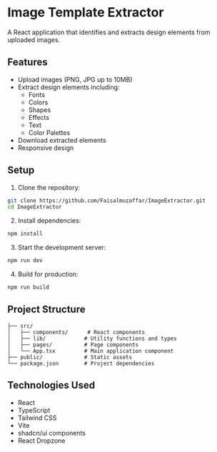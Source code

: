 # Image Template Extractor

A React application that identifies and extracts design elements from uploaded images.

## Features
- Upload images (PNG, JPG up to 10MB)
- Extract design elements including:
  - Fonts
  - Colors
  - Shapes
  - Effects
  - Text
  - Color Palettes
- Download extracted elements
- Responsive design

## Setup

1. Clone the repository:
```bash
git clone https://github.com/Faisalmuzaffar/ImageExtractor.git
cd ImageExtractor
```

2. Install dependencies:
```bash
npm install
```

3. Start the development server:
```bash
npm run dev
```

4. Build for production:
```bash
npm run build
```

## Project Structure
```
├── src/
│   ├── components/      # React components
│   ├── lib/            # Utility functions and types
│   ├── pages/          # Page components
│   └── App.tsx         # Main application component
├── public/             # Static assets
└── package.json        # Project dependencies
```

## Technologies Used
- React
- TypeScript
- Tailwind CSS
- Vite
- shadcn/ui components
- React Dropzone